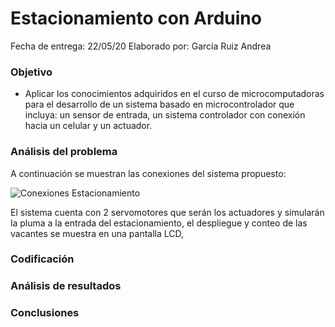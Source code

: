 # Estacionamiento con Arduino
Fecha de entrega: 22/05/20
Elaborado por: García Ruiz Andrea  

### Objetivo
- Aplicar los conocimientos adquiridos en el curso de microcomputadoras para el desarrollo de un sistema basado en microcontrolador que incluya: un sensor de entrada, un sistema controlador con conexión hacia un celular y un actuador.

### Análisis del problema
A continuación se muestran las conexiones del sistema propuesto:

![Conexiones Estacionamiento](/images/ConexionesProyecto.PNG)

El sistema cuenta con 2 servomotores que serán los actuadores y simularán la pluma a la entrada del estacionamiento, el despliegue y conteo de las vacantes se muestra en una pantalla LCD,

### Codificación

### Análisis de resultados

### Conclusiones
